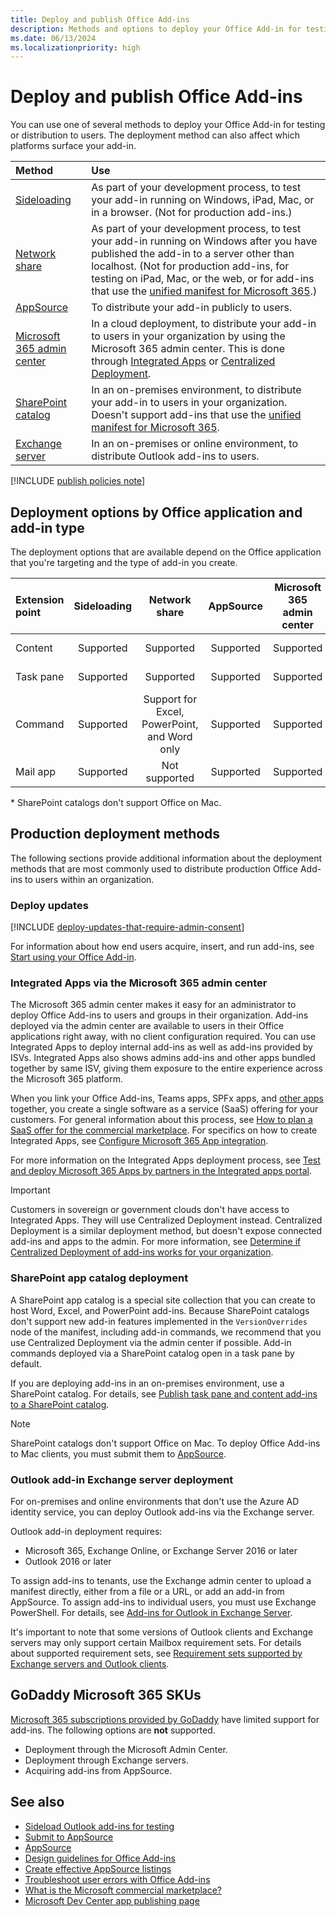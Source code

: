 ```yaml
---
title: Deploy and publish Office Add-ins
description: Methods and options to deploy your Office Add-in for testing or distribution to users.
ms.date: 06/13/2024
ms.localizationpriority: high
---
```


# Deploy and publish Office Add-ins

You can use one of several methods to deploy your Office Add-in for testing or distribution to users. The deployment method can also affect which platforms surface your add-in.

|Method|Use|
|:---------|:------------|
|[Sideloading](../testing/test-debug-office-add-ins.md#sideload-an-office-add-in-for-testing)|As part of your development process, to test your add-in running on Windows, iPad, Mac, or in a browser. (Not for production add-ins.) |
|[Network share](../testing/create-a-network-shared-folder-catalog-for-task-pane-and-content-add-ins.md)|As part of your development process, to test your add-in running on Windows after you have published the add-in to a server other than localhost. (Not for production add-ins, for testing on iPad, Mac, or the web, or for add-ins that use the [unified manifest for Microsoft 365](../develop/unified-manifest-overview.md).)|
|[AppSource][AppSource]|To distribute your add-in publicly to users.|
|[Microsoft 365 admin center](/microsoft-365/admin/manage/test-and-deploy-microsoft-365-apps)|In a cloud deployment, to distribute your add-in to users in your organization by using the Microsoft 365 admin center. This is done through [Integrated Apps](/microsoft-365/admin/manage/test-and-deploy-microsoft-365-apps) or [Centralized Deployment](/microsoft-365/admin/manage/centralized-deployment-of-add-ins). |
|[SharePoint catalog](publish-task-pane-and-content-add-ins-to-an-add-in-catalog.md)|In an on-premises environment, to distribute your add-in to users in your organization. Doesn't support add-ins that use the [unified manifest for Microsoft 365](../develop/unified-manifest-overview.md).|
|[Exchange server](#outlook-add-in-exchange-server-deployment)|In an on-premises or online environment, to distribute Outlook add-ins to users.|

[!INCLUDE [publish policies note](../includes/note-publish-policies.md)]

## Deployment options by Office application and add-in type

The deployment options that are available depend on the Office application that you're targeting and the type of add-in you create.

| Extension point | Sideloading | Network share                                 | AppSource | Microsoft 365 admin center | SharePoint catalog\* | Exchange server |
|:----------------|:-----------:|:---------------------------------------------:|:---------:|:--------------------------:|:--------------------:|:---------------:|
| Content         | Supported   | Supported                                     | Supported | Supported                  | Supported            | Not supported   |
| Task pane       | Supported   | Supported                                     | Supported | Supported                  | Supported            | Not supported   |
| Command         | Supported   | Support for Excel, PowerPoint, and Word only  | Supported | Supported                  | Not supported        | Not supported   |
| Mail app        | Supported   | Not supported                                 | Supported | Supported                  | Not supported        | Supported       |

\* SharePoint catalogs don't support Office on Mac.

## Production deployment methods

The following sections provide additional information about the deployment methods that are most commonly used to distribute production Office Add-ins to users within an organization.

### Deploy updates

[!INCLUDE [deploy-updates-that-require-admin-consent](../includes/deploy-updates-that-require-admin-consent.md)]

For information about how end users acquire, insert, and run add-ins, see [Start using your Office Add-in](https://support.microsoft.com/office/82e665c4-6700-4b56-a3f3-ef5441996862).

### Integrated Apps via the Microsoft 365 admin center

The Microsoft 365 admin center makes it easy for an administrator to deploy Office Add-ins to users and groups in their organization. Add-ins deployed via the admin center are available to users in their Office applications right away, with no client configuration required. You can use Integrated Apps to deploy internal add-ins as well as add-ins provided by ISVs. Integrated Apps also shows admins add-ins and other apps bundled together by same ISV, giving them exposure to the entire experience across the Microsoft 365 platform.

When you link your Office Add-ins, Teams apps, SPFx apps, and [other apps](/microsoft-365/admin/manage/test-and-deploy-microsoft-365-apps#what-apps-can-i-deploy-from-integrated-apps) together, you create a single software as a service (SaaS) offering for your customers. For general information about this process, see [How to plan a SaaS offer for the commercial marketplace](/azure/marketplace/plan-saas-offer). For specifics on how to create Integrated Apps, see [Configure Microsoft 365 App integration](/azure/marketplace/create-new-saas-offer#configure-microsoft-365-app-integration).

For more information on the Integrated Apps deployment process, see [Test and deploy Microsoft 365 Apps by partners in the Integrated apps portal](/microsoft-365/admin/manage/test-and-deploy-microsoft-365-apps).

> [!IMPORTANT]
> Customers in sovereign or government clouds don't have access to Integrated Apps. They will use Centralized Deployment instead. Centralized Deployment is a similar deployment method, but doesn't expose connected add-ins and apps to the admin. For more information, see [Determine if Centralized Deployment of add-ins works for your organization](/microsoft-365/admin/manage/centralized-deployment-of-add-ins).

### SharePoint app catalog deployment

A SharePoint app catalog is a special site collection that you can create to host Word, Excel, and PowerPoint add-ins. Because SharePoint catalogs don't support new add-in features implemented in the `VersionOverrides` node of the manifest, including add-in commands, we recommend that you use Centralized Deployment via the admin center if possible. Add-in commands deployed via a SharePoint catalog open in a task pane by default.

If you are deploying add-ins in an on-premises environment, use a SharePoint catalog. For details, see [Publish task pane and content add-ins to a SharePoint catalog](publish-task-pane-and-content-add-ins-to-an-add-in-catalog.md).

> [!NOTE]
> SharePoint catalogs don't support Office on Mac. To deploy Office Add-ins to Mac clients, you must submit them to [AppSource](/partner-center/marketplace-offers/submit-to-appsource-via-partner-center).

### Outlook add-in Exchange server deployment

For on-premises and online environments that don't use the Azure AD identity service, you can deploy Outlook add-ins via the Exchange server.

Outlook add-in deployment requires:

- Microsoft 365, Exchange Online, or Exchange Server 2016 or later
- Outlook 2016 or later

To assign add-ins to tenants, use the Exchange admin center to upload a manifest directly, either from a file or a URL, or add an add-in from AppSource. To assign add-ins to individual users, you must use Exchange PowerShell. For details, see [Add-ins for Outlook in Exchange Server](/exchange/add-ins-for-outlook-2013-help).

It's important to note that some versions of Outlook clients and Exchange servers may only support certain Mailbox requirement sets. For details about supported requirement sets, see [Requirement sets supported by Exchange servers and Outlook clients](/javascript/api/requirement-sets/outlook/outlook-api-requirement-sets#requirement-sets-supported-by-exchange-servers-and-outlook-clients).

## GoDaddy Microsoft 365 SKUs

[Microsoft 365 subscriptions provided by GoDaddy](https://www.godaddy.com/business/office-365) have limited support for add-ins. The following options are **not** supported.

- Deployment through the Microsoft Admin Center.
- Deployment through Exchange servers.
- Acquiring add-ins from AppSource.

## See also

- [Sideload Outlook add-ins for testing](../testing/create-a-network-shared-folder-catalog-for-task-pane-and-content-add-ins.md)
- [Submit to AppSource][AppSource]
- [AppSource](https://appsource.microsoft.com/marketplace/apps?product=office)
- [Design guidelines for Office Add-ins](../design/add-in-design.md)
- [Create effective AppSource listings](/partner-center/marketplace-offers/create-effective-office-store-listings)
- [Troubleshoot user errors with Office Add-ins](../testing/testing-and-troubleshooting.md)
- [What is the Microsoft commercial marketplace?](/azure/marketplace/overview)
- [Microsoft Dev Center app publishing page](https://developer.microsoft.com/microsoft-teams/app-publishing)

[AppSource]: /partner-center/marketplace-offers/submit-to-appsource-via-partner-center

